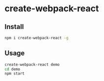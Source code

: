 # create-webpack-react

## Install
```sh
npm i create-webpack-react -g
```

## Usage
```sh
create-webpack-react demo
cd demo
npm start
```
